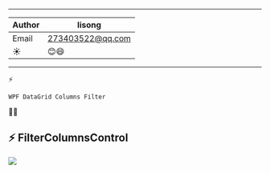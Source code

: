 ****

|Author|lisong|
|---|---
|Email|273403522@qq.com
|:sunny:|:blush::smile:

****

:zap:
```
WPF DataGrid Columns Filter 
```

:muscle::muscle:

:zap: FilterColumnsControl
------
![](https://github.com/lison999/README/blob/main/FilterColumns.gif)

